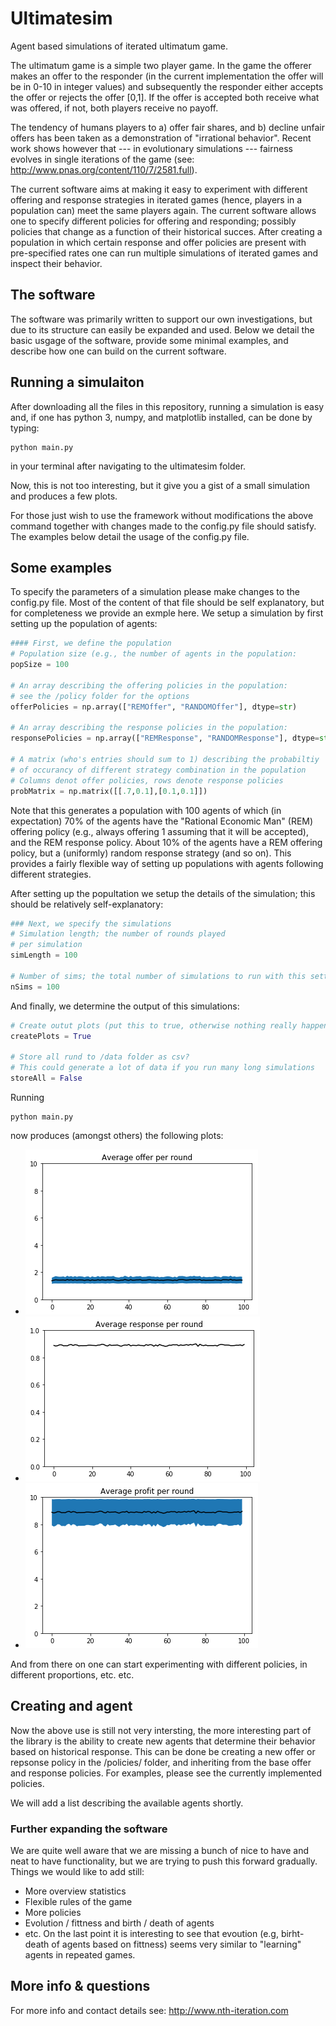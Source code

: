 # Ultimatesim
Agent based simulations of iterated ultimatum game.

The ultimatum game is a simple two player game. In the game the offerer makes 
an offer to the responder (in the current implementation the offer will be in 
0-10 in integer values) and subsequently the responder either accepts the offer
or rejects the offer [0,1]. If the offer is accepted both receive what was offered,
if not, both players receive no payoff.

The tendency of humans players to a) offer fair shares, and b) decline unfair
offers has been taken as a demonstration of "irrational behavior". Recent 
work shows however that --- in evolutionary simulations --- fairness evolves
in single iterations of the game (see: http://www.pnas.org/content/110/7/2581.full).

The current software aims at making it easy to experiment with different offering
and response strategies in iterated games (hence, players in a population can)
meet the same players again. The current software allows one to specify different
policies for offering and responding; possibly policies that change as a function
of their historical succes. After creating a population in which certain 
response and offer policies are present with pre-specified rates one can run multiple
simulations of iterated games and inspect their behavior.

## The software
The software was primarily written to support our own investigations, but
due to its structure can easily be expanded and used. Below we detail the basic
usgage of the software, provide some minimal examples, and describe how one can
build on the current software.

## Running a simulaiton
After downloading all the files in this repository, running a simulation is easy and,
if one has python 3, numpy, and matplotlib installed, can be done by typing:
```
python main.py
```
in your terminal after navigating to the ultimatesim folder. 

Now, this is not too interesting, but it give you a gist of a small simulation
and produces a few plots. 

For those just wish to use the framework without modifications the above command
together with changes made to the config.py file should satisfy. The examples
below detail the usage of the config.py file.

## Some examples
To specify the parameters of a simulation please make changes to the config.py
file. Most of the content of that file should be self explanatory, but for completeness
we provide an exmple here. We setup a simulation by first setting up the 
population of agents:
```python
#### First, we define the population
# Population size (e.g., the number of agents in the population:
popSize = 100

# An array describing the offering policies in the population:
# see the /policy folder for the options
offerPolicies = np.array(["REMOffer", "RANDOMOffer"], dtype=str)

# An array describing the response policies in the population:
responsePolicies = np.array(["REMResponse", "RANDOMResponse"], dtype=str) 

# A matrix (who's entries should sum to 1) describing the probabiltiy
# of occurancy of different strategy combination in the population
# Columns denot offer policies, rows denote response policies
probMatrix = np.matrix([[.7,0.1],[0.1,0.1]])
```
Note that this generates a population with 100 agents of which (in expectation)
70% of the agents have the "Rational Economic Man" (REM) offering policy (e.g., always
offering 1 assuming that it will be accepted), and the REM response policy. About
10% of the agents have a REM offering policy, but a (uniformly) random response
strategy (and so on). This provides a fairly flexible way of setting up
populations with agents following different strategies.

After setting up the popultation we setup the details of the simulation; this 
should be relatively self-explanatory:
```python
### Next, we specify the simulations
# Simulation length; the number of rounds played
# per simulation
simLength = 100

# Number of sims; the total number of simulations to run with this setting:
nSims = 100
```
And finally, we determine the output of this simulations:
```python
# Create outut plots (put this to true, otherwise nothing really happens ;))
createPlots = True    
    
# Store all rund to /data folder as csv?
# This could generate a lot of data if you run many long simulations
storeAll = False
```

Running
```
python main.py
``` 
now produces (amongst others) the following plots:
* ![Average offers](/examples/offers.png)
* ![Average response](/examples/response.png)
* ![Average profits](/examples/profit.png)

And from there on one can start experimenting with different policies, in
different proportions, etc. etc.

## Creating and agent

Now the above use is still not very intersting, the more interesting part of
the library is the ability to create new agents that determine their behavior
based on historical response. This can be done be creating a new offer or
repsonse policy in the /policies/ folder, and inheriting from the base offer
and response policies. For examples, please see the currently implemented policies.

We will add a list describing the available agents shortly.

### Further expanding the software

We are quite well aware that we are missing a bunch of nice to have and
neat to have functionality, but we are trying to push this forward gradually. Things
we would like to add still:
* More overview statistics
* Flexible rules of the game
* More policies
* Evolution / fittness and birth / death of agents
* etc.
On the last point it is interesting to see that evoution (e.g, birht-death of
agents based on fittness) seems very similar to "learning" agents in repeated 
games.

## More info & questions
For more info and contact details see: http://www.nth-iteration.com
